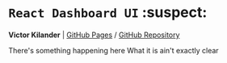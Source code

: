 # `React Dashboard UI` :suspect:

__Victor Kilander__ | [GitHub Pages](https://vctrklndr.github.io/React-Dashboard) / [GitHub Repository](https://github.com/vctrklndr/React-Dashboard)

There's something happening here
What it is ain't exactly clear
